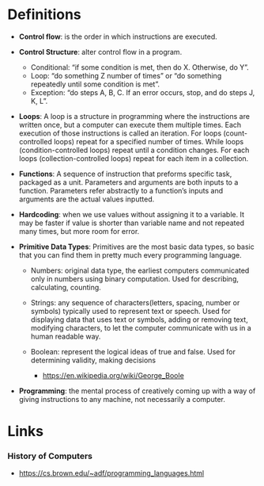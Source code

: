 # Definitions
- **Control flow**: is the order in which instructions are executed.

- **Control Structure**: alter control flow in a program.
    - Conditional: “if some condition is met, then do X. Otherwise, do Y”.
    - Loop: “do something Z number of times” or “do something repeatedly until some condition is met”.
    - Exception: “do steps A, B, C. If an error occurs, stop, and do steps J, K, L”.
    
- **Loops**: A loop is a structure in programming where the instructions are written once, but a computer can execute them multiple times. Each execution of those instructions is called an iteration. For loops (count-controlled loops) repeat for a specified number of times. While loops (condition-controlled loops) repeat until a condition changes. For each loops (collection-controlled loops) repeat for each item in a collection.

- **Functions**: A sequence of instruction that preforms specific task, packaged as a unit. Parameters and arguments are both inputs to a function. Parameters refer abstractly to a function’s inputs and arguments are the actual values inputted.

- **Hardcoding**: when we use values without assigning it to a variable. It may be faster if value is shorter than variable name and not repeated many times, but more room for error.

- **Primitive Data Types**: Primitives are the most basic data types, so basic that you can find them in pretty much every programming language.

    - Numbers: original data type, the earliest computers communicated only in numbers using binary computation. Used for describing, calculating, counting.
    
    - Strings: any sequence of characters(letters, spacing, number or symbols) typically used to represent text or speech. Used for displaying data that uses text or symbols, adding or removing text, modifying characters, to let the computer communicate with us in a human readable way.

    - Boolean: represent the logical ideas of true and false. Used for determining validity, making decisions
        - https://en.wikipedia.org/wiki/George_Boole

- **Programming**: the mental process of creatively coming up with a way of giving instructions to any machine, not necessarily a computer. 




# Links

### History of Computers
- https://cs.brown.edu/~adf/programming_languages.html